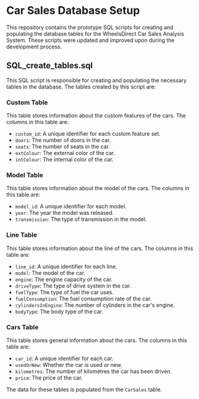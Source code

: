 # Car Sales Database Setup

This repository contains the prototype SQL scripts for creating and populating the database tables for the WheelsDirect Car Sales Analysis System. These scripts were updated and improved upon during the development process.

## SQL_create_tables.sql

This SQL script is responsible for creating and populating the necessary tables in the database. The tables created by this script are:

### Custom Table

This table stores information about the custom features of the cars. The columns in this table are:

- `custom_id`: A unique identifier for each custom feature set.
- `doors`: The number of doors in the car.
- `seats`: The number of seats in the car.
- `extColour`: The external color of the car.
- `intColour`: The internal color of the car.

### Model Table

This table stores information about the model of the cars. The columns in this table are:

- `model_id`: A unique identifier for each model.
- `year`: The year the model was released.
- `transmission`: The type of transmission in the model.

### Line Table

This table stores information about the line of the cars. The columns in this table are:

- `line_id`: A unique identifier for each line.
- `model`: The model of the car.
- `engine`: The engine capacity of the car.
- `driveType`: The type of drive system in the car.
- `fuelType`: The type of fuel the car uses.
- `fuelConsumption`: The fuel consumption rate of the car.
- `cylindersInEngine`: The number of cylinders in the car's engine.
- `bodyType`: The body type of the car.

### Cars Table

This table stores general information about the cars. The columns in this table are:

- `car_id`: A unique identifier for each car.
- `usedOrNew`: Whether the car is used or new.
- `kilometres`: The number of kilometres the car has been driven.
- `price`: The price of the car.

The data for these tables is populated from the `CarSales` table.
